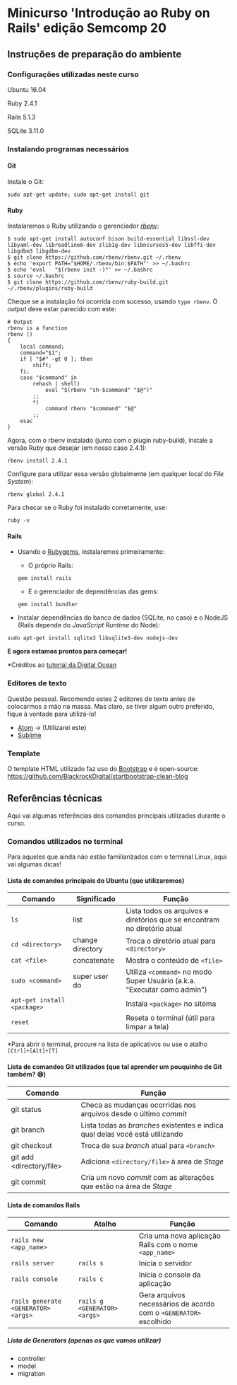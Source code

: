 # Minicurso 'Introdução ao Ruby on Rails' edição Semcomp 20
## Instruções de preparação do ambiente
### Configurações utilizadas neste curso

Ubuntu 16.04

Ruby 2.4.1

Rails 5.1.3

SQLite 3.11.0

### Instalando programas necessários

#### Git
Instale o Git:
```
sudo apt-get update; sudo apt-get install git
```

#### Ruby
Instalaremos o Ruby utilizando o gerenciador [_rbenv_](https://github.com/rbenv/rbenv):
```
$ sudo apt-get install autoconf bison build-essential libssl-dev libyaml-dev libreadline6-dev zlib1g-dev libncurses5-dev libffi-dev libgdbm3 libgdbm-dev
$ git clone https://github.com/rbenv/rbenv.git ~/.rbenv
$ echo 'export PATH="$HOME/.rbenv/bin:$PATH"' >> ~/.bashrc
$ echo 'eval   "$(rbenv init -)"' >> ~/.bashrc
$ source ~/.bashrc
$ git clone https://github.com/rbenv/ruby-build.git ~/.rbenv/plugins/ruby-build
```

Cheque se a instalação foi ocorrida com sucesso, usando `type rbenv`. O _output_ deve estar parecido com este:
```shell
# Output
rbenv is a function
rbenv ()
{
    local command;
    command="$1";
    if [ "$#" -gt 0 ]; then
        shift;
    fi;
    case "$command" in
        rehash | shell)
            eval "$(rbenv "sh-$command" "$@")"
        ;;
        *)
            command rbenv "$command" "$@"
        ;;
    esac
}
```

Agora, com o rbenv instalado (junto com o plugin ruby-build), instale a versão Ruby que desejar (em nosso caso 2.4.1):
```
rbenv install 2.4.1
```

Configure para utilizar essa versão globalmente (em qualquer local do _File System_):
```
rbenv global 2.4.1
```

Para checar se o Ruby foi instalado corretamente, use:
```
ruby -v
```

#### Rails
- Usando o [Rubygems](https://rubygems.org/pages/about), instalaremos primeiramente:

  - O próprio Rails:
  ```
  gem install rails
  ```
  - E o gerenciador de dependências das gems:
  ```
  gem install bundler
  ```
- Instalar dependências do banco de dados (SQLite, no caso) e o NodeJS (Rails depende do _JavaScript Runtime_ do Node):
```
sudo apt-get install sqlite3 libsqlite3-dev nodejs-dev
```

**E agora estamos prontos para começar!**

\*Créditos ao [tutorial da Digital Ocean](https://www.digitalocean.com/community/tutorials/how-to-install-ruby-on-rails-with-rbenv-on-ubuntu-16-04)

### Editores de texto
Questão pessoal. Recomendo estes 2 editores de texto antes de colocarmos a mão na massa. Mas claro, se tiver algum outro preferido, fique à vontade para utilizá-lo!
- [Atom](https://atom.io/) -> (Utilizarei este)
- [Sublime](https://www.sublimetext.com/)

### Template
O template HTML utilizado faz uso do [Bootstrap](https://getbootstrap.com/) e é open-source: https://github.com/BlackrockDigital/startbootstrap-clean-blog

## Referências técnicas
Aqui vai algumas referências dos comandos principais utilizados durante o curso.

### Comandos utilizados no terminal
Para aqueles que ainda não estão familiarizados com o terminal Linux, aqui vai algumas dicas!

#### Lista de comandos principais do Ubuntu (que utilizaremos)

Comando | Significado | Função
--------|-------------|-------
`ls` | list | Lista todos os arquivos e diretórios que se encontram no diretório atual
`cd <directory>` | change directory | Troca o diretório atual para `<directory>`
`cat <file>` | concatenate | Mostra o conteúdo de `<file>`
`sudo <command>` | super user do | Utiliza `<command>` no modo Super Usuário (a.k.a. "Executar como admin")
`apt-get install <package>` || Instala `<package>` no sitema
`reset` || Reseta o terminal (útil para limpar a tela)

\*Para abrir o terminal, procure na lista de aplicativos ou use o atalho `[Ctrl]+[Alt]+[T]`

#### Lista de comandos Git utilizados (que tal aprender um pouquinho de Git também? :smile:)

Comando | Função
--------|-------
git status | Checa as mudanças ocorridas nos arquivos desde o último _commit_
git branch | Lista todas as _branches_ existentes e indica qual delas você está utilizando
git checkout <branch> | Troca de sua _branch_ atual para `<branch>`
git add <directory/file> | Adiciona `<directory/file>` à area de _Stage_
git commit | Cria um novo _commit_ com as alterações que estão na área de _Stage_

#### Lista de comandos Rails
Comando | Atalho | Função
--------|--------|-------
`rails new <app_name>` || Cria uma nova aplicação Rails com o nome `<app_name>`
`rails server` | `rails s` | Inicia o servidor
`rails console` | `rails c` | Inicia o console da aplicação
`rails generate <GENERATOR> <args>` | `rails g <GENERATOR> <args>` | Gera arquivos necessários de acordo com o `<GENERATOR>` escolhido

##### Lista de Generators (apenas os que vamos utilizar)
- controller
- model
- migration
